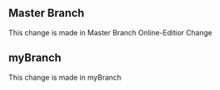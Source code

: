 ## Master Branch
This change is made in Master Branch
Online-Editior Change
## myBranch
This change is made in myBranch
